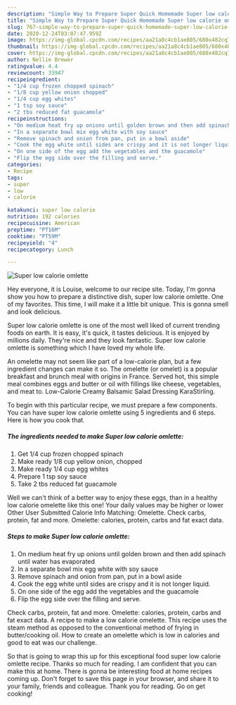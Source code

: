 ```yaml
---
description: "Simple Way to Prepare Super Quick Homemade Super low calorie omlette"
title: "Simple Way to Prepare Super Quick Homemade Super low calorie omlette"
slug: 767-simple-way-to-prepare-super-quick-homemade-super-low-calorie-omlette
date: 2020-12-24T03:07:47.959Z
image: https://img-global.cpcdn.com/recipes/aa21a8c4cb1ae805/680x482cq70/super-low-calorie-omlette-recipe-main-photo.jpg
thumbnail: https://img-global.cpcdn.com/recipes/aa21a8c4cb1ae805/680x482cq70/super-low-calorie-omlette-recipe-main-photo.jpg
cover: https://img-global.cpcdn.com/recipes/aa21a8c4cb1ae805/680x482cq70/super-low-calorie-omlette-recipe-main-photo.jpg
author: Nellie Brewer
ratingvalue: 4.4
reviewcount: 33947
recipeingredient:
- "1/4 cup frozen chopped spinach"
- "1/8 cup yellow onion chopped"
- "1/4 cup egg whites"
- "1 tsp soy sauce"
- "2 tbs reduced fat guacamole"
recipeinstructions:
- "On medium heat fry up onions until golden brown and then add spinach until water has evaporated"
- "In a separate bowl mix egg white with soy sauce"
- "Remove spinach and onion from pan, put in a bowl aside"
- "Cook the egg white until sides are crispy and it is not longer liquid."
- "On one side of the egg add the vegetables and the guacamole"
- "Flip the egg side over the filling and serve."
categories:
- Recipe
tags:
- super
- low
- calorie

katakunci: super low calorie 
nutrition: 192 calories
recipecuisine: American
preptime: "PT16M"
cooktime: "PT59M"
recipeyield: "4"
recipecategory: Lunch

---
```



![Super low calorie omlette](https://img-global.cpcdn.com/recipes/aa21a8c4cb1ae805/680x482cq70/super-low-calorie-omlette-recipe-main-photo.jpg)

Hey everyone, it is Louise, welcome to our recipe site. Today, I'm gonna show you how to prepare a distinctive dish, super low calorie omlette. One of my favorites. This time, I will make it a little bit unique. This is gonna smell and look delicious.

Super low calorie omlette is one of the most well liked of current trending foods on earth. It is easy, it's quick, it tastes delicious. It is enjoyed by millions daily. They're nice and they look fantastic. Super low calorie omlette is something which I have loved my whole life.

An omelette may not seem like part of a low-calorie plan, but a few ingredient changes can make it so. The omelette (or omelet) is a popular breakfast and brunch meal with origins in France. Served hot, this simple meal combines eggs and butter or oil with fillings like cheese, vegetables, and meat to. Low-Calorie Creamy Balsamic Salad Dressing KaraStirling.


To begin with this particular recipe, we must prepare a few components. You can have super low calorie omlette using 5 ingredients and 6 steps. Here is how you cook that.

<!--inarticleads1-->

##### The ingredients needed to make Super low calorie omlette:

1. Get 1/4 cup frozen chopped spinach
1. Make ready 1/8 cup yellow onion, chopped
1. Make ready 1/4 cup egg whites
1. Prepare 1 tsp soy sauce
1. Take 2 tbs reduced fat guacamole


Well we can&#39;t think of a better way to enjoy these eggs, than in a healthy low calorie omelette like this one! Your daily values may be higher or lower Other User Submitted Calorie Info Matching: Omelette. Check carbs, protein, fat and more. Omelette: calories, protein, carbs and fat exact data. 

<!--inarticleads2-->

##### Steps to make Super low calorie omlette:

1. On medium heat fry up onions until golden brown and then add spinach until water has evaporated
1. In a separate bowl mix egg white with soy sauce
1. Remove spinach and onion from pan, put in a bowl aside
1. Cook the egg white until sides are crispy and it is not longer liquid.
1. On one side of the egg add the vegetables and the guacamole
1. Flip the egg side over the filling and serve.


Check carbs, protein, fat and more. Omelette: calories, protein, carbs and fat exact data. A recipe to make a low calorie omelette. This recipe uses the steam method as opposed to the conventional method of frying in butter/cooking oil. How to create an omelette which is low in calories and good to eat was our challenge. 

So that is going to wrap this up for this exceptional food super low calorie omlette recipe. Thanks so much for reading. I am confident that you can make this at home. There is gonna be interesting food at home recipes coming up. Don't forget to save this page in your browser, and share it to your family, friends and colleague. Thank you for reading. Go on get cooking!
